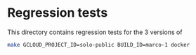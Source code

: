 # Regression tests

This directory contains regression tests for the 3 versions of

```bash
make GCLOUD_PROJECT_ID=solo-public BUILD_ID=marco-1 docker
```


